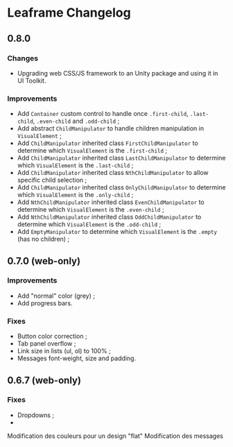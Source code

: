 # Leaframe Changelog

## 0.8.0

### Changes

- Upgrading web CSS/JS framework to an Unity package and using it in UI Toolkit.

### Improvements

- Add `Container` custom control to handle once `.first-child`, `.last-child`, `.even-child` and `.odd-child` ;
- Add abstract `ChildManipulator` to handle children manipulation in `VisualElement` ;
- Add `ChildManipulator` inherited class `FirstChildManipulator` to determine which `VisualElement` is the `.first-child` ;
- Add `ChildManipulator` inherited class `LastChildManipulator` to determine which `VisualElement` is the `.last-child` ;
- Add `ChildManipulator` inherited class `NthChildManipulator` to allow specific child selection ;
- Add `ChildManipulator` inherited class `OnlyChildManipulator` to determine which `VisualElement` is the `.only-child` ;
- Add `NthChildManipulator` inherited class `EvenChildManipulator` to determine which `VisualElement` is the `.even-child` ;
- Add `NthChildManipulator` inherited class `OddChildManipulator` to determine which `VisualElement` is the `.odd-child` ;
- Add `EmptyManipulator` to determine which `VisualElement` is the `.empty` (has no children) ;

## 0.7.0 (web-only)

### Improvements

- Add "normal" color (grey) ;
- Add progress bars.

### Fixes

- Button color correction ;
- Tab panel overflow ;
- Link size in lists (ul, ol) to 100% ;
- Messages font-weight, size and padding.

## 0.6.7 (web-only)

### Fixes

- Dropdowns ;
- 
Modification des couleurs pour un design "flat"
Modification des messages